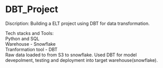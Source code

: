 # DBT_Project
Discription:
Building a ELT project using DBT for data transformation.  

Tech stacks and Tools:  
Python and SQL  
Warehouse - Snowflake  
Tranformation tool - DBT  
Raw data loaded to from S3 to snowflake. Used DBT for model devepolment, testing and deployment into target warehouse(snowflake).
